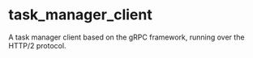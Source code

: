 # task_manager_client
A task manager client based on the gRPC framework, running over the HTTP/2 protocol.

